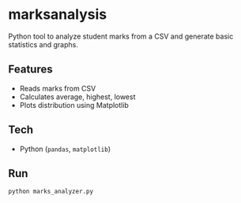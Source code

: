 # marksanalysis


Python tool to analyze student marks from a CSV and generate basic statistics and graphs.

## Features
- Reads marks from CSV
- Calculates average, highest, lowest
- Plots distribution using Matplotlib

## Tech
- Python (`pandas`, `matplotlib`)

## Run
```bash
python marks_analyzer.py
